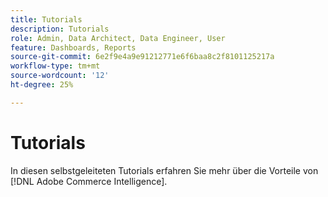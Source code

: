 ```yaml
---
title: Tutorials
description: Tutorials
role: Admin, Data Architect, Data Engineer, User
feature: Dashboards, Reports
source-git-commit: 6e2f9e4a9e91212771e6f6baa8c2f8101125217a
workflow-type: tm+mt
source-wordcount: '12'
ht-degree: 25%

---
```


# Tutorials

In diesen selbstgeleiteten Tutorials erfahren Sie mehr über die Vorteile von [!DNL Adobe Commerce Intelligence].
